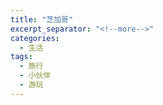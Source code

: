 ```yaml
---
title: "芝加哥"
excerpt_separator: "<!--more-->"
categories:
  - 生活
tags:
  - 旅行
  - 小伙伴
  - 游玩
---
```

